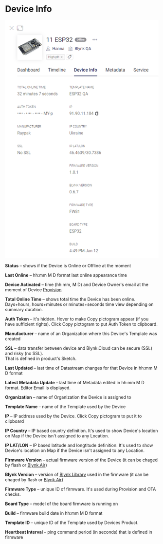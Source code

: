# Device Info

![](../../../.gitbook/assets/device_info.png)

**Status** – shows if the Device is Online or Offline at the moment

**Last Online** – hh:mm M D format last online appearance time

**Device Activated** – time \(hh:mm, M D\) and Device Owner's email at the moment of Device [Provision](../../../troubleshooting/wifi-provisioning.md)

**Total Online Time** – shows total time the Device has been online.   
Days+hours, hours+minutes or minutes+seconds time view depending on summary duration.

**Auth Token** – it's hidden. Hover to make Copy pictogram appear \(if you have sufficient rights\). Click Copy pictogram to put Auth Token to clipboard.

**Manufacturer** – name of an Organization where this Device's Template was created

**SSL** – data transfer between device and Blynk.Cloud can be secure \(SSL\) and risky \(no SSL\).   
That is defined in product's Sketch. 

**Last Updated** – last time of Datastream changes for that Device in hh:mm M D format 

**Latest Metadata Update** – last time of Metadata edited in hh:mm M D format. Editor Email is displayed.

**Organization** – name of Organization the Device is assigned to

**Template Name** – name of the Template used by the Device

**IP** – IP address used by the Device. Click Copy pictogram to put it to clipboard

**IP Country** – IP based country definition. It's used to show Device's location on Map if the Device isn't assigned to any Location.

**IP LAT/LON**  – IP based latitude and longtitude definition. It's used to show Device's location on Map if the Device isn't assigned to any Location.

**Firmware Version** – actual firmware version of the Device \(it can be chaged by flash or [Blynk.Air](../../blynk.air/)\)

**Blynk Version** – version of [Blynk Library](../../../downloads/blynk.edgent.md) used in the firmware \(it can be chaged by flash or [Blynk.Air](../../blynk.air/)\)

**Firmware Type** – unique ID of firmware. It's used during Provision and OTA checks.

**Board Type** – model of the board firmware is running on

**Build** – firmware build date in hh:mm M D format 

**Template ID** – unique ID of the Template used by Devices Product. 

**Heartbeat Interval** – ping command period \(in seconds\) that is defined in firmware

